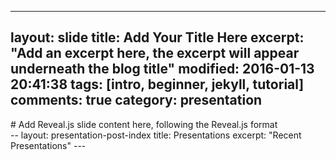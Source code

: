 ----
layout: slide
title: Add Your Title Here
excerpt: "Add an excerpt here, the excerpt will appear underneath the blog title"
modified: 2016-01-13 20:41:38
tags: [intro, beginner, jekyll, tutorial]
comments: true
category: presentation
---
<section data-markdown>
# Add Reveal.js slide content here, following the Reveal.js format
</section>--
layout: presentation-post-index
title: Presentations
excerpt: "Recent Presentations"
---

